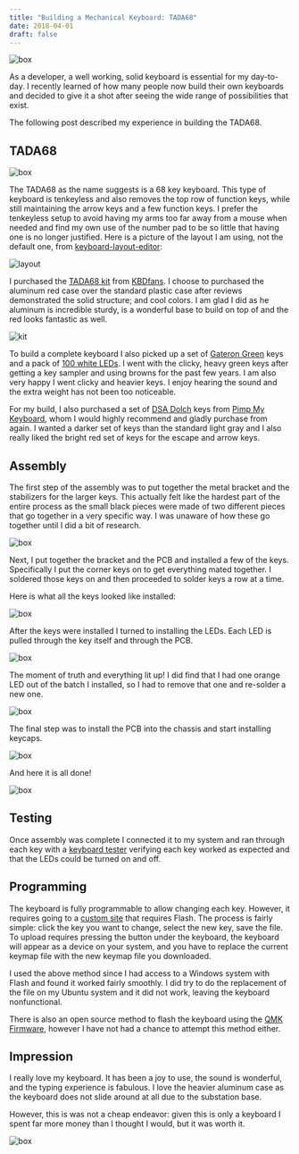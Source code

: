 ```yaml
---
title: "Building a Mechanical Keyboard: TADA68"
date: 2018-04-01
draft: false
---
```


![box](/img/projects/tada68/side.png#center)

As a developer, a well working, solid keyboard is essential for my day-to-day. I recently learned of how many people now build their own keyboards and decided to give it a shot after seeing the wide range of possibilities that exist.

The following post described my experience in building the TADA68.

## TADA68

![box](/img/projects/tada68/tada68.png#center)

The TADA68 as the name suggests is a 68 key keyboard. This type of keyboard is tenkeyless and also removes the top row of function keys, while still maintaining the arrow keys and a few function keys. I prefer the tenkeyless setup to avoid having my arms too far away from a mouse when needed and find my own use of the number pad to be so little that having one is no longer justified. Here is a picture of the layout I am using, not the default one, from [keyboard-layout-editor](http://www.keyboard-layout-editor.com):

![layout](/img/projects/tada68/layout.png#center)

I purchased the [TADA68 kit](https://kbdfans.myshopify.com/products/tada68-keyboard-diy-kit) from [KBDfans](https://kbdfans.myshopify.com/). I choose to purchased the aluminum red case over the standard plastic case after reviews demonstrated the solid structure; and cool colors. I am glad I did as he aluminum is incredible sturdy, is a wonderful base to build on top of and the red looks fantastic as well.

![kit](/img/projects/tada68/kit.jpg#center)

To build a complete keyboard I also picked up a set of [Gateron Green](https://kbdfans.cn/collections/swtich/products/switch-68-cherry-gateron-zealio?variant=40117058957) keys and a pack of [100 white LEDs](https://kbdfans.cn/collections/keyboard-part/products/f1-8mm-led-100pcs). I went with the clicky, heavy green keys after getting a key sampler and using browns for the past few years. I am also very happy I went clicky and heavier keys. I enjoy hearing the sound and the extra weight has not been too noticeable.

For my build, I also purchased a set of [DSA Dolch](https://pimpmykeyboard.com/dsa-dolch-keyset/) keys from [Pimp My Keyboard](https://pimpmykeyboard.com/), whom I would highly recommend and gladly purchase from again. I wanted a darker set of keys than the standard light gray and I also really liked the bright red set of keys for the escape and arrow keys.

## Assembly

The first step of the assembly was to put together the metal bracket and the stabilizers for the larger keys. This actually felt like the hardest part of the entire process as the small black pieces were made of two different pieces that go together in a very specific way. I was unaware of how these go together until I did a bit of research.

![box](/img/projects/tada68/bracket.png#center)

Next, I put together the bracket and the PCB and installed a few of the keys. Specifically I put the corner keys on to get everything mated together. I soldered those keys on and then proceeded to solder keys a row at a time.

Here is what all the keys looked like installed:

![box](/img/projects/tada68/keys.png#center)

After the keys were installed I turned to installing the LEDs. Each LED is pulled through the key itself and through the PCB.

![box](/img/projects/tada68/solder.png#center)

The moment of truth and everything lit up! I did find that I had one orange LED out of the batch I installed, so I had to remove that one and re-solder a new one.

![box](/img/projects/tada68/light.png#center)

The final step was to install the PCB into the chassis and start installing keycaps.

![box](/img/projects/tada68/keycaps.png#center)

And here it is all done!

![box](/img/projects/tada68/top.png#center)

## Testing

Once assembly was complete I connected it to my system and ran through each key with a [keyboard tester](http://www.keyboardtester.com/tester.html) verifying each key worked as expected and that the LEDs could be turned on and off.

## Programming

The keyboard is fully programmable to allow changing each key. However, it requires going to a [custom site](http://123.57.250.164:3000/tada68) that requires Flash. The process is fairly simple: click the key you want to change, select the new key, save the file. To upload requires pressing the button under the keyboard, the keyboard will appear as a device on your system, and you have to replace the current keymap file with the new keymap file you downloaded.

I used the above method since I had access to a Windows system with Flash and found it worked fairly smoothly. I did try to do the replacement of the file on my Ubuntu system and it did not work, leaving the keyboard nonfunctional.

There is also an open source method to flash the keyboard using the [QMK Firmware](http://qmk.fm/), however I have not had a chance to attempt this method either.

## Impression

I really love my keyboard. It has been a joy to use, the sound is wonderful, and the typing experience is fabulous. I love the heavier aluminum case as the keyboard does not slide around at all due to the substation base.

However, this is was not a cheap endeavor: given this is only a keyboard I spent far more money than I thought I would, but it was worth it.

![box](/img/projects/tada68/angle.png#center)
